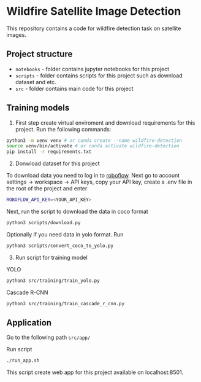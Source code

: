 # Wildfire Satellite Image Detection

This repository contains a code for wildfire detection task on satellite images.

## Project structure 

- `notebooks` - folder contains jupyter notebooks for this project
- `scripts` - folder contains scripts for this project such as download dataset and etc.
- `src` - folder contains main code for this project

## Training models 

1. First step create virtual enviroment and download requirements for this project. Run the following commands: 

```bash
python3 -m venv venv # or conda create --name wildfire-detection
source venv/bin/activate # or conda activate wildfire-detection
pip install -r requirements.txt
```

2. Donwload dataset for this project

To download data you need to log in to [roboflow]( https://app.roboflow.com/). Next go to account settings -> workspace -> API keys, copy your API key, create a .env file in the root of the project and enter

```bash
ROBOFLOW_API_KEY=<YOUR_API_KEY>
```

Next, run the script to download the data in coco format

```bash
python3 scripts/download.py
```

Optionally if you need data in yolo format. Run

```bash
python3 scripts/convert_coco_to_yolo.py
```

3. Run script for training model

YOLO

```bash
python3 src/training/train_yolo.py
```

Cascade R-CNN

```bash
python3 src/training/train_cascade_r_cnn.py
```

## Application

Go to the following path `src/app/`

Run script 

```bash
./run_app.sh
```

This script create web app for this project available on localhost:8501.